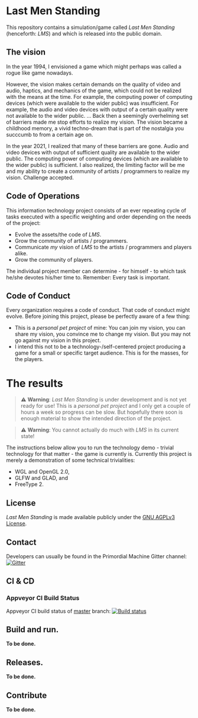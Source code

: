 # Last Men Standing
This repository contains a simulation/game called *Last Men Standing* (henceforth: *LMS*) and which is released into the public domain.

## The vision
In the year 1994, I envisioned a game which might perhaps was called a rogue like game nowadays.

However, the vision makes certain demands on the quality of video and audio, haptics, and mechanics of the game, which could not be realized with the means at the time. For example, the computing power of computing devices (which were available to the wider public) was insufficient. For example, the audio and video devices with output of a certain quality were not available to the wider public. ... Back then a seemingly overhelming set of barriers made me stop efforts to realize my vision. The vision became a childhood memory, a vivid techno-dream that is part of the nostalgia you succcumb to from a certain age on.

In the year 2021, I realized that many of these barriers are gone. Audio and video devices with output of sufficient quality are available to the wider public. The computing power of computing devices (which are available to the wider public) is sufficient. I also realized, the limiting factor will be me and my ability to create a community of artists / programmers to realize my vision. Challenge accepted.

## Code of Operations
This information technology project consists of an ever repeating cycle of tasks executed with a specific weighting and order depending on the needs of the project:

- Evolve the assets/the code of *LMS*.
- Grow the community of artists / programmers.
- Communicate *my* vision of *LMS* to the artists / programmers and players alike.
- Grow the community of players.

The individual project member can determine - for himself - to which task he/she devotes his/her time to. Remember: Every task is important.

## Code of Conduct
Every organization requires a code of conduct. That code of conduct might evolve. Before joining this project, please be perfectly aware of a few thing:

- This is a *personal pet project* of mine: You can join my vision, you can share my vision, you convince me to change my vision. But you may not go against my vision in this project.
- I intend this not to be a technology-/self-centered project producing a game for a small or specific target audience. This is for the masses, for the players.

# The results

> :warning: **Warning**: *Last Men Standing* is under development and is not yet ready for use! This is a *personal pet project* and I only get a couple of hours a week so progress can be slow. But hopefully there soon is enough material to show the intended direction of the project. 

> :warning: **Warning**: You cannot actually do much with *LMS* in its current state! 

The instructions below allow you to run the technology demo - trivial technology for that matter - the game is currently is. Currently this project is merely a demonstration of some technical trivialities:
 - WGL and OpenGL 2.0,
 - GLFW and GLAD, and
 - FreeType 2.

## License
*Last Men Standing* is made available publicly under the
[GNU AGPLv3 License](https://github.com/primordialmachine/primordialmachine/LICENSE).

## Contact
Developers can usually be found in the Primordial Machine Gitter channel:
[![Gitter](https://badges.gitter.im/Join%20Chat.svg)](https://gitter.im/primordialmachine/primordialmachine?utm_source=badge&utm_medium=badge&utm_campaign=pr-badge&utm_content=badge)

## CI & CD

### Appveyor CI Build Status
Appveyor CI build status of [master](https://github.com/primordialmachine/primordialmachine/tree/master) branch:
[![Build status](https://ci.appveyor.com/api/projects/status/52qbxatouwqe762j/branch/master?svg=true)](https://ci.appveyor.com/project/primordialmachine/primordialmachine/branch/master)

## Build and run.
__To be done.__

## Releases.
__To be done.__

## Contribute
__To be done.__
